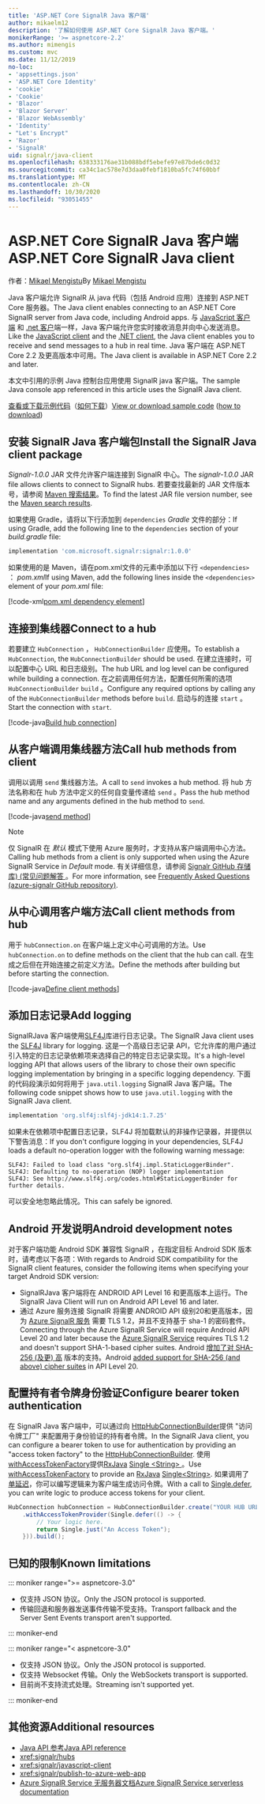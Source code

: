 ```yaml
---
title: 'ASP.NET Core SignalR Java 客户端'
author: mikaelm12
description: '了解如何使用 ASP.NET Core SignalR Java 客户端。'
monikerRange: '>= aspnetcore-2.2'
ms.author: mimengis
ms.custom: mvc
ms.date: 11/12/2019
no-loc:
- 'appsettings.json'
- 'ASP.NET Core Identity'
- 'cookie'
- 'Cookie'
- 'Blazor'
- 'Blazor Server'
- 'Blazor WebAssembly'
- 'Identity'
- "Let's Encrypt"
- 'Razor'
- 'SignalR'
uid: signalr/java-client
ms.openlocfilehash: 638333176ae31b088bdf5ebefe97e87bde6c0d32
ms.sourcegitcommit: ca34c1ac578e7d3daa0febf1810ba5fc74f60bbf
ms.translationtype: MT
ms.contentlocale: zh-CN
ms.lasthandoff: 10/30/2020
ms.locfileid: "93051455"
---
```

# <a name="aspnet-core-no-locsignalr-java-client"></a><span data-ttu-id="00f6b-103">ASP.NET Core SignalR Java 客户端</span><span class="sxs-lookup"><span data-stu-id="00f6b-103">ASP.NET Core SignalR Java client</span></span>

<span data-ttu-id="00f6b-104">作者：[Mikael Mengistu](https://twitter.com/MikaelM_12)</span><span class="sxs-lookup"><span data-stu-id="00f6b-104">By [Mikael Mengistu](https://twitter.com/MikaelM_12)</span></span>

<span data-ttu-id="00f6b-105">Java 客户端允许 SignalR 从 java 代码（包括 Android 应用）连接到 ASP.NET Core 服务器。</span><span class="sxs-lookup"><span data-stu-id="00f6b-105">The Java client enables connecting to an ASP.NET Core SignalR server from Java code, including Android apps.</span></span> <span data-ttu-id="00f6b-106">与 [JavaScript 客户端](xref:signalr/javascript-client) 和 [.net 客户](xref:signalr/dotnet-client)端一样，Java 客户端允许您实时接收消息并向中心发送消息。</span><span class="sxs-lookup"><span data-stu-id="00f6b-106">Like the [JavaScript client](xref:signalr/javascript-client) and the [.NET client](xref:signalr/dotnet-client), the Java client enables you to receive and send messages to a hub in real time.</span></span> <span data-ttu-id="00f6b-107">Java 客户端在 ASP.NET Core 2.2 及更高版本中可用。</span><span class="sxs-lookup"><span data-stu-id="00f6b-107">The Java client is available in ASP.NET Core 2.2 and later.</span></span>

<span data-ttu-id="00f6b-108">本文中引用的示例 Java 控制台应用使用 SignalR java 客户端。</span><span class="sxs-lookup"><span data-stu-id="00f6b-108">The sample Java console app referenced in this article uses the SignalR Java client.</span></span>

<span data-ttu-id="00f6b-109">[查看或下载示例代码](https://github.com/dotnet/AspNetCore.Docs/tree/master/aspnetcore/signalr/java-client/sample)（[如何下载](xref:index#how-to-download-a-sample)）</span><span class="sxs-lookup"><span data-stu-id="00f6b-109">[View or download sample code](https://github.com/dotnet/AspNetCore.Docs/tree/master/aspnetcore/signalr/java-client/sample) ([how to download](xref:index#how-to-download-a-sample))</span></span>

## <a name="install-the-no-locsignalr-java-client-package"></a><span data-ttu-id="00f6b-110">安装 SignalR Java 客户端包</span><span class="sxs-lookup"><span data-stu-id="00f6b-110">Install the SignalR Java client package</span></span>

<span data-ttu-id="00f6b-111">*Signalr-1.0.0* JAR 文件允许客户端连接到 SignalR 中心。</span><span class="sxs-lookup"><span data-stu-id="00f6b-111">The *signalr-1.0.0* JAR file allows clients to connect to SignalR hubs.</span></span> <span data-ttu-id="00f6b-112">若要查找最新的 JAR 文件版本号，请参阅 [Maven 搜索结果](https://search.maven.org/search?q=g:com.microsoft.signalr%20AND%20a:signalr)。</span><span class="sxs-lookup"><span data-stu-id="00f6b-112">To find the latest JAR file version number, see the [Maven search results](https://search.maven.org/search?q=g:com.microsoft.signalr%20AND%20a:signalr).</span></span>

<span data-ttu-id="00f6b-113">如果使用 Gradle，请将以下行添加到 `dependencies` *Gradle* 文件的部分：</span><span class="sxs-lookup"><span data-stu-id="00f6b-113">If using Gradle, add the following line to the `dependencies` section of your *build.gradle* file:</span></span>

```gradle
implementation 'com.microsoft.signalr:signalr:1.0.0'
```

<span data-ttu-id="00f6b-114">如果使用的是 Maven，请在pom.xml文件的元素中添加以下行 `<dependencies>` ： *pom.xml*</span><span class="sxs-lookup"><span data-stu-id="00f6b-114">If using Maven, add the following lines inside the `<dependencies>` element of your *pom.xml* file:</span></span>

[!code-xml[pom.xml dependency element](java-client/sample/pom.xml?name=snippet_dependencyElement)]

## <a name="connect-to-a-hub"></a><span data-ttu-id="00f6b-115">连接到集线器</span><span class="sxs-lookup"><span data-stu-id="00f6b-115">Connect to a hub</span></span>

<span data-ttu-id="00f6b-116">若要建立 `HubConnection` ， `HubConnectionBuilder` 应使用。</span><span class="sxs-lookup"><span data-stu-id="00f6b-116">To establish a `HubConnection`, the `HubConnectionBuilder` should be used.</span></span> <span data-ttu-id="00f6b-117">在建立连接时，可以配置中心 URL 和日志级别。</span><span class="sxs-lookup"><span data-stu-id="00f6b-117">The hub URL and log level can be configured while building a connection.</span></span> <span data-ttu-id="00f6b-118">在之前调用任何方法，配置任何所需的选项 `HubConnectionBuilder` `build` 。</span><span class="sxs-lookup"><span data-stu-id="00f6b-118">Configure any required options by calling any of the `HubConnectionBuilder` methods before `build`.</span></span> <span data-ttu-id="00f6b-119">启动与的连接 `start` 。</span><span class="sxs-lookup"><span data-stu-id="00f6b-119">Start the connection with `start`.</span></span>

[!code-java[Build hub connection](java-client/sample/src/main/java/Chat.java?range=16-17)]

## <a name="call-hub-methods-from-client"></a><span data-ttu-id="00f6b-120">从客户端调用集线器方法</span><span class="sxs-lookup"><span data-stu-id="00f6b-120">Call hub methods from client</span></span>

<span data-ttu-id="00f6b-121">调用以调用 `send` 集线器方法。</span><span class="sxs-lookup"><span data-stu-id="00f6b-121">A call to `send` invokes a hub method.</span></span> <span data-ttu-id="00f6b-122">将 hub 方法名称和在 hub 方法中定义的任何自变量传递给 `send` 。</span><span class="sxs-lookup"><span data-stu-id="00f6b-122">Pass the hub method name and any arguments defined in the hub method to `send`.</span></span>

[!code-java[send method](java-client/sample/src/main/java/Chat.java?range=28)]

> [!NOTE]
> <span data-ttu-id="00f6b-123">仅 SignalR 在 *默认* 模式下使用 Azure 服务时，才支持从客户端调用中心方法。</span><span class="sxs-lookup"><span data-stu-id="00f6b-123">Calling hub methods from a client is only supported when using the Azure SignalR Service in *Default* mode.</span></span> <span data-ttu-id="00f6b-124">有关详细信息，请参阅 [Signalr GitHub 存储库)  (常见问题解答 ](https://github.com/Azure/azure-signalr/blob/dev/docs/faq.md#what-is-the-meaning-of-service-mode-defaultserverlessclassic-how-can-i-choose)。</span><span class="sxs-lookup"><span data-stu-id="00f6b-124">For more information, see [Frequently Asked Questions (azure-signalr GitHub repository)](https://github.com/Azure/azure-signalr/blob/dev/docs/faq.md#what-is-the-meaning-of-service-mode-defaultserverlessclassic-how-can-i-choose).</span></span>

## <a name="call-client-methods-from-hub"></a><span data-ttu-id="00f6b-125">从中心调用客户端方法</span><span class="sxs-lookup"><span data-stu-id="00f6b-125">Call client methods from hub</span></span>

<span data-ttu-id="00f6b-126">用于 `hubConnection.on` 在客户端上定义中心可调用的方法。</span><span class="sxs-lookup"><span data-stu-id="00f6b-126">Use `hubConnection.on` to define methods on the client that the hub can call.</span></span> <span data-ttu-id="00f6b-127">在生成之后但在开始连接之前定义方法。</span><span class="sxs-lookup"><span data-stu-id="00f6b-127">Define the methods after building but before starting the connection.</span></span>

[!code-java[Define client methods](java-client/sample/src/main/java/Chat.java?range=19-21)]

## <a name="add-logging"></a><span data-ttu-id="00f6b-128">添加日志记录</span><span class="sxs-lookup"><span data-stu-id="00f6b-128">Add logging</span></span>

<span data-ttu-id="00f6b-129">SignalRJava 客户端使用[SLF4J](https://www.slf4j.org/)库进行日志记录。</span><span class="sxs-lookup"><span data-stu-id="00f6b-129">The SignalR Java client uses the [SLF4J](https://www.slf4j.org/) library for logging.</span></span> <span data-ttu-id="00f6b-130">这是一个高级日志记录 API，它允许库的用户通过引入特定的日志记录依赖项来选择自己的特定日志记录实现。</span><span class="sxs-lookup"><span data-stu-id="00f6b-130">It's a high-level logging API that allows users of the library to chose their own specific logging implementation by bringing in a specific logging dependency.</span></span> <span data-ttu-id="00f6b-131">下面的代码段演示如何将用于 `java.util.logging` SignalR Java 客户端。</span><span class="sxs-lookup"><span data-stu-id="00f6b-131">The following code snippet shows how to use `java.util.logging` with the SignalR Java client.</span></span>

```gradle
implementation 'org.slf4j:slf4j-jdk14:1.7.25'
```

<span data-ttu-id="00f6b-132">如果未在依赖项中配置日志记录，SLF4J 将加载默认的非操作记录器，并提供以下警告消息：</span><span class="sxs-lookup"><span data-stu-id="00f6b-132">If you don't configure logging in your dependencies, SLF4J loads a default no-operation logger with the following warning message:</span></span>

```
SLF4J: Failed to load class "org.slf4j.impl.StaticLoggerBinder".
SLF4J: Defaulting to no-operation (NOP) logger implementation
SLF4J: See http://www.slf4j.org/codes.html#StaticLoggerBinder for further details.
```

<span data-ttu-id="00f6b-133">可以安全地忽略此情况。</span><span class="sxs-lookup"><span data-stu-id="00f6b-133">This can safely be ignored.</span></span>

## <a name="android-development-notes"></a><span data-ttu-id="00f6b-134">Android 开发说明</span><span class="sxs-lookup"><span data-stu-id="00f6b-134">Android development notes</span></span>

<span data-ttu-id="00f6b-135">对于客户端功能 Android SDK 兼容性 SignalR ，在指定目标 Android SDK 版本时，请考虑以下各项：</span><span class="sxs-lookup"><span data-stu-id="00f6b-135">With regards to Android SDK compatibility for the SignalR client features, consider the following items when specifying your target Android SDK version:</span></span>

* <span data-ttu-id="00f6b-136">SignalRJava 客户端将在 ANDROID API Level 16 和更高版本上运行。</span><span class="sxs-lookup"><span data-stu-id="00f6b-136">The SignalR Java Client will run on Android API Level 16 and later.</span></span>
* <span data-ttu-id="00f6b-137">通过 Azure 服务连接 SignalR 将需要 ANDROID API 级别20和更高版本，因为 [Azure SignalR 服务](/azure/azure-signalr/signalr-overview) 需要 TLS 1.2，并且不支持基于 sha-1 的密码套件。</span><span class="sxs-lookup"><span data-stu-id="00f6b-137">Connecting through the Azure SignalR Service will require Android API Level 20 and later because the [Azure SignalR Service](/azure/azure-signalr/signalr-overview) requires TLS 1.2 and doesn't support SHA-1-based cipher suites.</span></span> <span data-ttu-id="00f6b-138">Android [增加了对 SHA-256 (及更) 高](https://developer.android.com/reference/javax/net/ssl/SSLSocket) 版本的支持。</span><span class="sxs-lookup"><span data-stu-id="00f6b-138">Android [added support for SHA-256 (and above) cipher suites](https://developer.android.com/reference/javax/net/ssl/SSLSocket) in API Level 20.</span></span>

## <a name="configure-bearer-token-authentication"></a><span data-ttu-id="00f6b-139">配置持有者令牌身份验证</span><span class="sxs-lookup"><span data-stu-id="00f6b-139">Configure bearer token authentication</span></span>

<span data-ttu-id="00f6b-140">在 SignalR Java 客户端中，可以通过向 [HttpHubConnectionBuilder](/java/api/com.microsoft.signalr._http_hub_connection_builder?view=aspnet-signalr-java)提供 "访问令牌工厂" 来配置用于身份验证的持有者令牌。</span><span class="sxs-lookup"><span data-stu-id="00f6b-140">In the SignalR Java client, you can configure a bearer token to use for authentication by providing an "access token factory" to the [HttpHubConnectionBuilder](/java/api/com.microsoft.signalr._http_hub_connection_builder?view=aspnet-signalr-java).</span></span> <span data-ttu-id="00f6b-141">使用[withAccessTokenFactory](/java/api/com.microsoft.signalr._http_hub_connection_builder.withaccesstokenprovider?view=aspnet-signalr-java#com_microsoft_signalr__http_hub_connection_builder_withAccessTokenProvider_Single_String__)提供[RxJava](https://github.com/ReactiveX/RxJava) [Single \<String> ](https://reactivex.io/documentation/single.html)。</span><span class="sxs-lookup"><span data-stu-id="00f6b-141">Use [withAccessTokenFactory](/java/api/com.microsoft.signalr._http_hub_connection_builder.withaccesstokenprovider?view=aspnet-signalr-java#com_microsoft_signalr__http_hub_connection_builder_withAccessTokenProvider_Single_String__) to provide an [RxJava](https://github.com/ReactiveX/RxJava) [Single\<String>](https://reactivex.io/documentation/single.html).</span></span> <span data-ttu-id="00f6b-142">如果调用了 [单延迟](https://reactivex.io/RxJava/javadoc/io/reactivex/Single.html#defer-java.util.concurrent.Callable-)，你可以编写逻辑来为客户端生成访问令牌。</span><span class="sxs-lookup"><span data-stu-id="00f6b-142">With a call to [Single.defer](https://reactivex.io/RxJava/javadoc/io/reactivex/Single.html#defer-java.util.concurrent.Callable-), you can write logic to produce access tokens for your client.</span></span>

```java
HubConnection hubConnection = HubConnectionBuilder.create("YOUR HUB URL HERE")
    .withAccessTokenProvider(Single.defer(() -> {
        // Your logic here.
        return Single.just("An Access Token");
    })).build();
```

## <a name="known-limitations"></a><span data-ttu-id="00f6b-143">已知的限制</span><span class="sxs-lookup"><span data-stu-id="00f6b-143">Known limitations</span></span>

::: moniker range=">= aspnetcore-3.0"

* <span data-ttu-id="00f6b-144">仅支持 JSON 协议。</span><span class="sxs-lookup"><span data-stu-id="00f6b-144">Only the JSON protocol is supported.</span></span>
* <span data-ttu-id="00f6b-145">传输回退和服务器发送事件传输不受支持。</span><span class="sxs-lookup"><span data-stu-id="00f6b-145">Transport fallback and the Server Sent Events transport aren't supported.</span></span>

::: moniker-end

::: moniker range="< aspnetcore-3.0"

* <span data-ttu-id="00f6b-146">仅支持 JSON 协议。</span><span class="sxs-lookup"><span data-stu-id="00f6b-146">Only the JSON protocol is supported.</span></span>
* <span data-ttu-id="00f6b-147">仅支持 Websocket 传输。</span><span class="sxs-lookup"><span data-stu-id="00f6b-147">Only the WebSockets transport is supported.</span></span>
* <span data-ttu-id="00f6b-148">目前尚不支持流式处理。</span><span class="sxs-lookup"><span data-stu-id="00f6b-148">Streaming isn't supported yet.</span></span>

::: moniker-end

## <a name="additional-resources"></a><span data-ttu-id="00f6b-149">其他资源</span><span class="sxs-lookup"><span data-stu-id="00f6b-149">Additional resources</span></span>

* [<span data-ttu-id="00f6b-150">Java API 参考</span><span class="sxs-lookup"><span data-stu-id="00f6b-150">Java API reference</span></span>](/java/api/com.microsoft.signalr?view=aspnet-signalr-java)
* <xref:signalr/hubs>
* <xref:signalr/javascript-client>
* <xref:signalr/publish-to-azure-web-app>
* [<span data-ttu-id="00f6b-151">Azure SignalR Service 无服务器文档</span><span class="sxs-lookup"><span data-stu-id="00f6b-151">Azure SignalR Service serverless documentation</span></span>](/azure/azure-signalr/signalr-concept-serverless-development-config)

